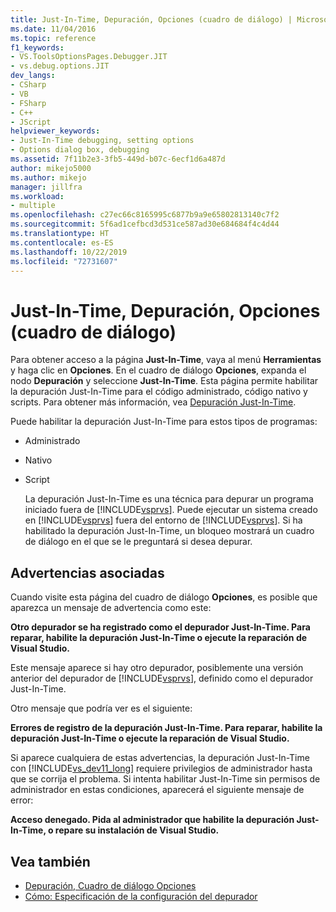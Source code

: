 ```yaml
---
title: Just-In-Time, Depuración, Opciones (cuadro de diálogo) | Microsoft Docs
ms.date: 11/04/2016
ms.topic: reference
f1_keywords:
- VS.ToolsOptionsPages.Debugger.JIT
- vs.debug.options.JIT
dev_langs:
- CSharp
- VB
- FSharp
- C++
- JScript
helpviewer_keywords:
- Just-In-Time debugging, setting options
- Options dialog box, debugging
ms.assetid: 7f11b2e3-3fb5-449d-b07c-6ecf1d6a487d
author: mikejo5000
ms.author: mikejo
manager: jillfra
ms.workload:
- multiple
ms.openlocfilehash: c27ec66c8165995c6877b9a9e65802813140c7f2
ms.sourcegitcommit: 5f6ad1cefbcd3d531ce587ad30e684684f4c4d44
ms.translationtype: HT
ms.contentlocale: es-ES
ms.lasthandoff: 10/22/2019
ms.locfileid: "72731607"
---
```

# <a name="just-in-time-debugging-options-dialog-box"></a>Just-In-Time, Depuración, Opciones (cuadro de diálogo)
Para obtener acceso a la página **Just-In-Time**, vaya al menú **Herramientas** y haga clic en **Opciones**. En el cuadro de diálogo **Opciones**, expanda el nodo **Depuración** y seleccione **Just-In-Time**. Esta página permite habilitar la depuración Just-In-Time para el código administrado, código nativo y scripts. Para obtener más información, vea [Depuración Just-In-Time](../debugger/just-in-time-debugging-in-visual-studio.md).

 Puede habilitar la depuración Just-In-Time para estos tipos de programas:

- Administrado

- Nativo

- Script

  La depuración Just-In-Time es una técnica para depurar un programa iniciado fuera de [!INCLUDE[vsprvs](../code-quality/includes/vsprvs_md.md)]. Puede ejecutar un sistema creado en [!INCLUDE[vsprvs](../code-quality/includes/vsprvs_md.md)] fuera del entorno de [!INCLUDE[vsprvs](../code-quality/includes/vsprvs_md.md)]. Si ha habilitado la depuración Just-In-Time, un bloqueo mostrará un cuadro de diálogo en el que se le preguntará si desea depurar.

## <a name="associated-warnings"></a>Advertencias asociadas
 Cuando visite esta página del cuadro de diálogo **Opciones**, es posible que aparezca un mensaje de advertencia como este:

 **Otro depurador se ha registrado como el depurador Just-In-Time. Para reparar, habilite la depuración Just-In-Time o ejecute la reparación de Visual Studio.**

 Este mensaje aparece si hay otro depurador, posiblemente una versión anterior del depurador de [!INCLUDE[vsprvs](../code-quality/includes/vsprvs_md.md)], definido como el depurador Just-In-Time.

 Otro mensaje que podría ver es el siguiente:

 **Errores de registro de la depuración Just-In-Time. Para reparar, habilite la depuración Just-In-Time o ejecute la reparación de Visual Studio.**

 Si aparece cualquiera de estas advertencias, la depuración Just-In-Time con [!INCLUDE[vs_dev11_long](../data-tools/includes/vs_dev11_long_md.md)] requiere privilegios de administrador hasta que se corrija el problema. Si intenta habilitar Just-In-Time sin permisos de administrador en estas condiciones, aparecerá el siguiente mensaje de error:

 **Acceso denegado. Pida al administrador que habilite la depuración Just-In-Time, o repare su instalación de Visual Studio.**

## <a name="see-also"></a>Vea también
- [Depuración, Cuadro de diálogo Opciones](../debugger/debugging-options-dialog-box.md)
- [Cómo: Especificación de la configuración del depurador](../debugger/how-to-specify-debugger-settings.md)